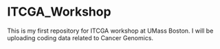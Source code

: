 # ITCGA_Workshop
This is my first repository for ITCGA workshop at UMass Boston. I will be uploading coding data related to Cancer Genomics. 
